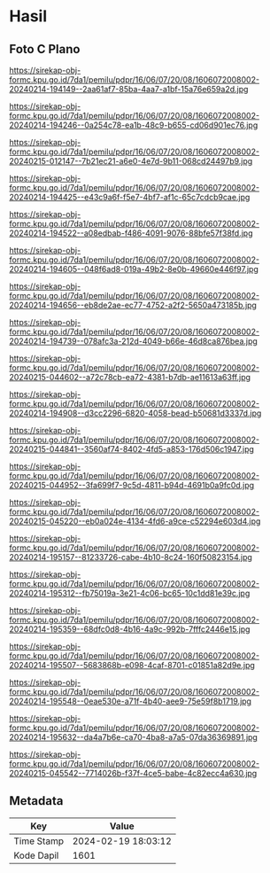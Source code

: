 # Hasil

## Foto C Plano

https://sirekap-obj-formc.kpu.go.id/7da1/pemilu/pdpr/16/06/07/20/08/1606072008002-20240214-194149--2aa61af7-85ba-4aa7-a1bf-15a76e659a2d.jpg

https://sirekap-obj-formc.kpu.go.id/7da1/pemilu/pdpr/16/06/07/20/08/1606072008002-20240214-194246--0a254c78-ea1b-48c9-b655-cd06d901ec76.jpg

https://sirekap-obj-formc.kpu.go.id/7da1/pemilu/pdpr/16/06/07/20/08/1606072008002-20240215-012147--7b21ec21-a6e0-4e7d-9b11-068cd24497b9.jpg

https://sirekap-obj-formc.kpu.go.id/7da1/pemilu/pdpr/16/06/07/20/08/1606072008002-20240214-194425--e43c9a6f-f5e7-4bf7-af1c-65c7cdcb9cae.jpg

https://sirekap-obj-formc.kpu.go.id/7da1/pemilu/pdpr/16/06/07/20/08/1606072008002-20240214-194522--a08edbab-f486-4091-9076-88bfe57f38fd.jpg

https://sirekap-obj-formc.kpu.go.id/7da1/pemilu/pdpr/16/06/07/20/08/1606072008002-20240214-194605--048f6ad8-019a-49b2-8e0b-49660e446f97.jpg

https://sirekap-obj-formc.kpu.go.id/7da1/pemilu/pdpr/16/06/07/20/08/1606072008002-20240214-194656--eb8de2ae-ec77-4752-a2f2-5650a473185b.jpg

https://sirekap-obj-formc.kpu.go.id/7da1/pemilu/pdpr/16/06/07/20/08/1606072008002-20240214-194739--078afc3a-212d-4049-b66e-46d8ca876bea.jpg

https://sirekap-obj-formc.kpu.go.id/7da1/pemilu/pdpr/16/06/07/20/08/1606072008002-20240215-044602--a72c78cb-ea72-4381-b7db-ae11613a63ff.jpg

https://sirekap-obj-formc.kpu.go.id/7da1/pemilu/pdpr/16/06/07/20/08/1606072008002-20240214-194908--d3cc2296-6820-4058-bead-b50681d3337d.jpg

https://sirekap-obj-formc.kpu.go.id/7da1/pemilu/pdpr/16/06/07/20/08/1606072008002-20240215-044841--3560af74-8402-4fd5-a853-176d506c1947.jpg

https://sirekap-obj-formc.kpu.go.id/7da1/pemilu/pdpr/16/06/07/20/08/1606072008002-20240215-044952--3fa699f7-9c5d-4811-b94d-4691b0a9fc0d.jpg

https://sirekap-obj-formc.kpu.go.id/7da1/pemilu/pdpr/16/06/07/20/08/1606072008002-20240215-045220--eb0a024e-4134-4fd6-a9ce-c52294e603d4.jpg

https://sirekap-obj-formc.kpu.go.id/7da1/pemilu/pdpr/16/06/07/20/08/1606072008002-20240214-195157--81233726-cabe-4b10-8c24-160f50823154.jpg

https://sirekap-obj-formc.kpu.go.id/7da1/pemilu/pdpr/16/06/07/20/08/1606072008002-20240214-195312--fb75019a-3e21-4c06-bc65-10c1dd81e39c.jpg

https://sirekap-obj-formc.kpu.go.id/7da1/pemilu/pdpr/16/06/07/20/08/1606072008002-20240214-195359--68dfc0d8-4b16-4a9c-992b-7fffc2446e15.jpg

https://sirekap-obj-formc.kpu.go.id/7da1/pemilu/pdpr/16/06/07/20/08/1606072008002-20240214-195507--5683868b-e098-4caf-8701-c01851a82d9e.jpg

https://sirekap-obj-formc.kpu.go.id/7da1/pemilu/pdpr/16/06/07/20/08/1606072008002-20240214-195548--0eae530e-a71f-4b40-aee9-75e59f8b1719.jpg

https://sirekap-obj-formc.kpu.go.id/7da1/pemilu/pdpr/16/06/07/20/08/1606072008002-20240214-195632--da4a7b6e-ca70-4ba8-a7a5-07da36369891.jpg

https://sirekap-obj-formc.kpu.go.id/7da1/pemilu/pdpr/16/06/07/20/08/1606072008002-20240215-045542--7714026b-f37f-4ce5-babe-4c82ecc4a630.jpg


## Metadata

| Key        | Value               |
| ---------- | ------------------- |
| Time Stamp | 2024-02-19 18:03:12 |
| Kode Dapil | 1601                |



